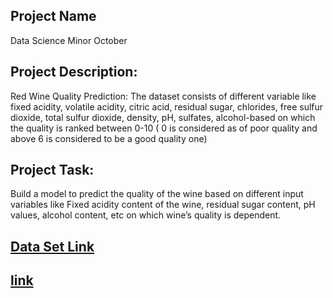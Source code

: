 ## Project Name
Data Science Minor October
## Project Description:
Red Wine Quality Prediction: The dataset consists of different variable like fixed acidity, volatile acidity, citric acid, residual sugar, chlorides, free sulfur dioxide, total sulfur dioxide, density, pH, sulfates, alcohol-based on which the quality is ranked between 0-10 ( 0 is considered as of poor quality and above 6 is considered to be a good quality one)
## Project Task:
Build a model to predict the quality of the wine based on different input variables like
Fixed acidity content of the wine, residual sugar content, pH values, alcohol content, etc on
which wine’s quality is dependent.


## [Data Set Link](https://drive.google.com/file/d/1QFEIiYBAwvSIy6hVPXTeI0DYULD83Yqp/view)


## [link](https://github.com/Code-With-Aagam/Data-Science-Minor-October/blob/main/Data%20Science%20Minor%20October.ipynb)
